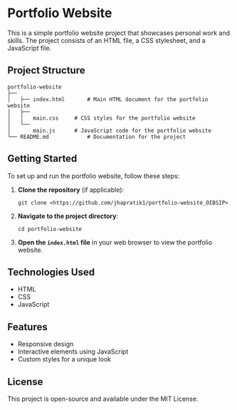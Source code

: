 # Portfolio Website

This is a simple portfolio website project that showcases personal work and skills. The project consists of an HTML file, a CSS stylesheet, and a JavaScript file.

## Project Structure

```
portfolio-website
├── 
│   ├── index.html       # Main HTML document for the portfolio website
│   ├── 
│   │   main.css     # CSS styles for the portfolio website
│   └── 
│       main.js      # JavaScript code for the portfolio website
└── README.md            # Documentation for the project
```

## Getting Started

To set up and run the portfolio website, follow these steps:

1. **Clone the repository** (if applicable):
   ```
   git clone <https://github.com/jhapratik1/portfolio-website_OIBSIP>
   ```

2. **Navigate to the project directory**:
   ```
   cd portfolio-website
   ```

3. **Open the `index.html` file** in your web browser to view the portfolio website.

## Technologies Used

- HTML
- CSS
- JavaScript

## Features

- Responsive design
- Interactive elements using JavaScript
- Custom styles for a unique look

## License

This project is open-source and available under the MIT License.
